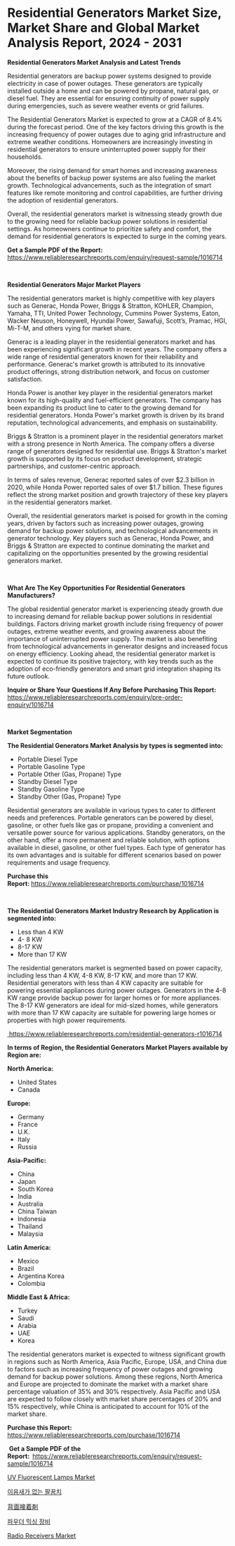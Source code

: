 <p><h1>Residential Generators Market Size, Market Share and Global Market Analysis Report, 2024 - 2031</h1></p><p><strong>Residential Generators Market Analysis and Latest Trends</strong></p>
<p><p>Residential generators are backup power systems designed to provide electricity in case of power outages. These generators are typically installed outside a home and can be powered by propane, natural gas, or diesel fuel. They are essential for ensuring continuity of power supply during emergencies, such as severe weather events or grid failures.</p><p>The Residential Generators Market is expected to grow at a CAGR of 8.4% during the forecast period. One of the key factors driving this growth is the increasing frequency of power outages due to aging grid infrastructure and extreme weather conditions. Homeowners are increasingly investing in residential generators to ensure uninterrupted power supply for their households.</p><p>Moreover, the rising demand for smart homes and increasing awareness about the benefits of backup power systems are also fueling the market growth. Technological advancements, such as the integration of smart features like remote monitoring and control capabilities, are further driving the adoption of residential generators.</p><p>Overall, the residential generators market is witnessing steady growth due to the growing need for reliable backup power solutions in residential settings. As homeowners continue to prioritize safety and comfort, the demand for residential generators is expected to surge in the coming years.</p></p>
<p><strong>Get a Sample PDF of the Report:&nbsp;</strong> <a href="https://www.reliableresearchreports.com/enquiry/request-sample/1016714">https://www.reliableresearchreports.com/enquiry/request-sample/1016714</a></p>
<p>&nbsp;</p>
<p><strong>Residential Generators Major Market Players</strong></p>
<p><p>The residential generators market is highly competitive with key players such as Generac, Honda Power, Briggs & Stratton, KOHLER, Champion, Yamaha, TTI, United Power Technology, Cummins Power Systems, Eaton, Wacker Neuson, Honeywell, Hyundai Power, Sawafuji, Scott’s, Pramac, HGI, Mi-T-M, and others vying for market share.</p><p>Generac is a leading player in the residential generators market and has been experiencing significant growth in recent years. The company offers a wide range of residential generators known for their reliability and performance. Generac's market growth is attributed to its innovative product offerings, strong distribution network, and focus on customer satisfaction.</p><p>Honda Power is another key player in the residential generators market known for its high-quality and fuel-efficient generators. The company has been expanding its product line to cater to the growing demand for residential generators. Honda Power's market growth is driven by its brand reputation, technological advancements, and emphasis on sustainability.</p><p>Briggs & Stratton is a prominent player in the residential generators market with a strong presence in North America. The company offers a diverse range of generators designed for residential use. Briggs & Stratton's market growth is supported by its focus on product development, strategic partnerships, and customer-centric approach.</p><p>In terms of sales revenue, Generac reported sales of over $2.3 billion in 2020, while Honda Power reported sales of over $1.7 billion. These figures reflect the strong market position and growth trajectory of these key players in the residential generators market.</p><p>Overall, the residential generators market is poised for growth in the coming years, driven by factors such as increasing power outages, growing demand for backup power solutions, and technological advancements in generator technology. Key players such as Generac, Honda Power, and Briggs & Stratton are expected to continue dominating the market and capitalizing on the opportunities presented by the growing residential generators market.</p></p>
<p>&nbsp;</p>
<p><strong>What Are The Key Opportunities For Residential Generators Manufacturers?</strong></p>
<p><p>The global residential generator market is experiencing steady growth due to increasing demand for reliable backup power solutions in residential buildings. Factors driving market growth include rising frequency of power outages, extreme weather events, and growing awareness about the importance of uninterrupted power supply. The market is also benefiting from technological advancements in generator designs and increased focus on energy efficiency. Looking ahead, the residential generator market is expected to continue its positive trajectory, with key trends such as the adoption of eco-friendly generators and smart grid integration shaping its future outlook.</p></p>
<p><strong>Inquire or Share Your Questions If Any Before Purchasing This Report:</strong> <a href="https://www.reliableresearchreports.com/enquiry/pre-order-enquiry/1016714">https://www.reliableresearchreports.com/enquiry/pre-order-enquiry/1016714</a></p>
<p>&nbsp;</p>
<p><strong>Market Segmentation</strong></p>
<p><strong>The Residential Generators Market Analysis by types is segmented into:</strong></p>
<p><ul><li>Portable Diesel Type</li><li>Portable Gasoline Type</li><li>Portable Other (Gas, Propane) Type</li><li>Standby Diesel Type</li><li>Standby Gasoline Type</li><li>Standby Other (Gas, Propane) Type</li></ul></p>
<p><p>Residential generators are available in various types to cater to different needs and preferences. Portable generators can be powered by diesel, gasoline, or other fuels like gas or propane, providing a convenient and versatile power source for various applications. Standby generators, on the other hand, offer a more permanent and reliable solution, with options available in diesel, gasoline, or other fuel types. Each type of generator has its own advantages and is suitable for different scenarios based on power requirements and usage frequency.</p></p>
<p><strong>Purchase this Report:&nbsp;</strong><a href="https://www.reliableresearchreports.com/purchase/1016714">https://www.reliableresearchreports.com/purchase/1016714</a></p>
<p>&nbsp;</p>
<p><strong>The Residential Generators Market Industry Research by Application is segmented into:</strong></p>
<p><ul><li>Less than 4 KW</li><li>4- 8 KW</li><li>8-17 KW</li><li>More than 17 KW</li></ul></p>
<p><p>The residential generators market is segmented based on power capacity, including less than 4 KW, 4-8 KW, 8-17 KW, and more than 17 KW. Residential generators with less than 4 KW capacity are suitable for powering essential appliances during power outages. Generators in the 4-8 KW range provide backup power for larger homes or for more appliances. The 8-17 KW generators are ideal for mid-sized homes, while generators with more than 17 KW capacity are suitable for powering large homes or properties with high power requirements.</p></p>
<p><a href="https://www.reliableresearchreports.com/residential-generators-r1016714">&nbsp;https://www.reliableresearchreports.com/residential-generators-r1016714</a></p>
<p><strong>In terms of Region, the Residential Generators Market Players available by Region are:</strong></p>
<p>
    <p> <strong> North America: </strong>
        <ul>
            <li>United States</li>
            <li>Canada</li>
        </ul>
        </p> 
    <p> <strong> Europe: </strong>
        <ul>
            <li>Germany</li>
            <li>France</li>
            <li>U.K.</li>
            <li>Italy</li>
            <li>Russia</li>
        </ul>
        </p> 
    <p> <strong> Asia-Pacific: </strong>
        <ul>
            <li>China</li>
            <li>Japan</li>
            <li>South Korea</li>
            <li>India</li>
            <li>Australia</li>
            <li>China Taiwan</li>
            <li>Indonesia</li>
            <li>Thailand</li>
            <li>Malaysia</li>
        </ul>
        </p> 
    <p> <strong> Latin America: </strong>
        <ul>
            <li>Mexico</li>
            <li>Brazil</li>
            <li>Argentina Korea</li>
            <li>Colombia</li>
        </ul>
        </p> 
    <p> <strong> Middle East & Africa: </strong>
        <ul>
            <li>Turkey</li>
            <li>Saudi</li>
            <li>Arabia</li>
            <li>UAE</li>
            <li>Korea</li>
        </ul>
    </p>
    </p>
<p><p>The residential generators market is expected to witness significant growth in regions such as North America, Asia Pacific, Europe, USA, and China due to factors such as increasing frequency of power outages and growing demand for backup power solutions. Among these regions, North America and Europe are projected to dominate the market with a market share percentage valuation of 35% and 30% respectively. Asia Pacific and USA are expected to follow closely with market share percentages of 20% and 15% respectively, while China is anticipated to account for 10% of the market share.</p></p>
<p><strong>Purchase this Report: </strong><a href="https://www.reliableresearchreports.com/purchase/1016714">https://www.reliableresearchreports.com/purchase/1016714</a></p>
<p>&nbsp;<strong>Get a Sample PDF of the Report:&nbsp;&nbsp;</strong><a href="https://www.reliableresearchreports.com/enquiry/request-sample/1016714">https://www.reliableresearchreports.com/enquiry/request-sample/1016714</a></p>
<p><strong></strong></p>
<p><p><a href="https://github.com/eeenafisainka/Market-Research-Report-List-1/blob/main/uv-fluorescent-lamps-market.md">UV Fluorescent Lamps Market</a></p><p><a href="https://github.com/Howaoole34545/Market-Research-Report-List-2/blob/main/7655912159256.md">이음새가 없는 팔꿈치</a></p><p><a href="https://github.com/JoanaNitzsche/Market-Research-Report-List-1/blob/main/2810810149542.md">背面接着剤</a></p><p><a href="https://github.com/JackieFauhey9089475/Market-Research-Report-List-2/blob/main/7408243159257.md">파우더 믹싱 장비</a></p><p><a href="https://github.com/ChiragRP21/Market-Research-Report-List-5/blob/main/radio-receivers-market.md">Radio Receivers Market</a></p></p>